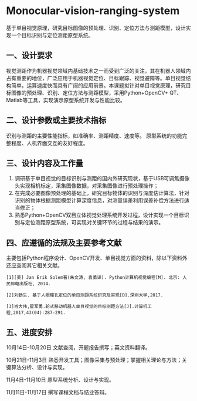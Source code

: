 # Monocular-vision-ranging-system

基于单目视觉原理，研究目标图像的预处理、识别、定位方法与测距模型，设计实现一个目标识别与定位测距原型系统。

## 一、设计要求

视觉测距作为机器视觉领域内基础技术之一而受到广泛的关注，其在机器人领域内占有重要的地位，广泛应用于机器视觉定位、目标跟踪、视觉避障等。单目视觉结构简单，运算速度快而具有广阔的应用前景。本课题拟针对单目视觉原理，研究目标图像的预处理、识别、定位方法与测距模型，采用Python+OpenCV+ QT、Matlab等工具，实现演示原型系统开发与性能比较。

## 二、设计参数或主要技术指标

识别与测距的主要性能指标，如准确率、测距精度、速度等。
原型系统的功能完整程度、人机界面交互的友好程度。

## 三、设计内容及工作量

1. 调研基于单目视觉的目标识别与测距的国内外研究现状，基于USB可调焦摄像头实现相机标定，采集图像数据，对采集图像进行预处理操作；
2. 在完成必要图像预处理的基础上，研究目标物体的识别与深度估计算法，针对识别的物体根据测距模型计算深度信息，对测量误差利用误差补偿方法进行适当修正；
3. 熟悉Python+OpenCV双目立体视觉处理系统开发过程，设计实现一个目标识别与定位测距原型系统，可实现对关键环节的过程与结果的演示。

## 四、应遵循的法规及主要参考文献

主要包括Python程序设计、OpenCV开发、单目视觉方面的资料，除以下资料外还应查阅其它相关文献。

	[1][美] Jan Erik Solem著(朱文涛, 袁勇译). Python计算机视觉编程[M]. 北京: 人民邮电出版社, 2014.
	
	[2]刘勤生. 基于人眼瞳孔定位的单目测距系统研究及实现[D].深圳大学,2017.
	
	[3]肖大伟,翟军勇.轮式移动机器人单目视觉的目标测距方法[J].计算机工程,2017,43(04):287-291.

## 五、进度安排

10月14日-10月20日  文献查阅，开题报告撰写；英文资料翻译。

10月21日-11月3日  熟悉开发工具；图像采集与预处理；掌握相关理论与方法；关键算法分析、设计与实现。

11月4日-11月10日  原型系统分析、设计与实现。

11月11日-11月17日  撰写课程文档与结业答辩。

